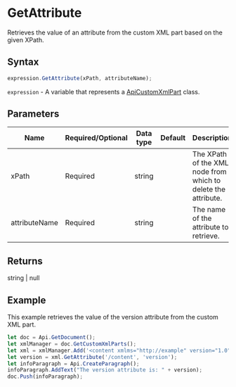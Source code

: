 # GetAttribute

Retrieves the value of an attribute from the custom XML part based on the given XPath.

## Syntax

```javascript
expression.GetAttribute(xPath, attributeName);
```

`expression` - A variable that represents a [ApiCustomXmlPart](../ApiCustomXmlPart.md) class.

## Parameters

| **Name** | **Required/Optional** | **Data type** | **Default** | **Description** |
| ------------- | ------------- | ------------- | ------------- | ------------- |
xPath | Required | string |  | The XPath of the XML node from which to delete the attribute.
attributeName | Required | string |  | The name of the attribute to retrieve.

## Returns

string \| null

## Example

This example retrieves the value of the version attribute from the custom XML part.

```javascript editor-docx
let doc = Api.GetDocument();
let xmlManager = doc.GetCustomXmlParts();
let xml = xmlManager.Add('<content xmlms="http://example" version="1.0"></content>');
let version = xml.GetAttribute('/content', 'version');
let infoParagraph = Api.CreateParagraph();
infoParagraph.AddText("The version attribute is: " + version);
doc.Push(infoParagraph);
```
